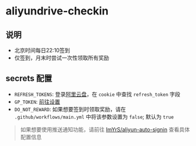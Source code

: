 # aliyundrive-checkin

## 说明
- 北京时间每日22:10签到
- 仅签到，月末时尝试一次性领取所有奖励

## secrets 配置
- `REFRESH_TOKENS`: 登录[阿里云盘](https://www.aliyundrive.com/drive)，在 `cookie` 中查找 `refresh_token` 字段
- `GP_TOKEN`: [前往设置](https://github.com/settings/tokens)
- `DO_NOT_REWARD`: 如果想要签到时领取奖励，请在 `.github/workflows/main.yml` 中将该参数设置为 `false`; 默认为 `true`
> 如果想要使用推送通知功能，请前往 [ImYrS/aliyun-auto-signin](https://github.com/ImYrS/aliyun-auto-signin/blob/main/How-To-Use-Action.md) 查看具体配置信息
